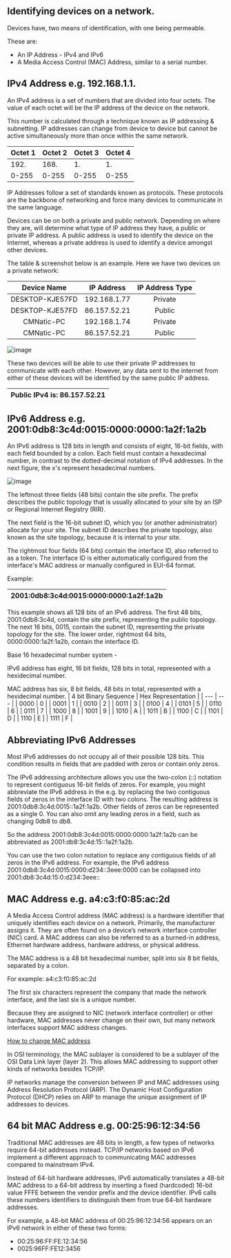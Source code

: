 ## Identifying devices on a network.
Devices have, two means of identification, with one being permeable. 

These are:

- An IP Address - IPv4 and IPv6
- A Media Access Control (MAC) Address, similar to a serial number.

## IPv4 Address e.g. 192.168.1.1.
An IPv4 address is a set of numbers that are divided into four octets. 
The value of each octet will be the IP address of the device on the network.

This number is calculated through a technique known as IP addressing & subnetting.
IP addresses can change from device to device but cannot be active simultaneously more than once within the same network.

| Octet 1 | Octet 2 | Octet 3 | Octet 4 |
| --- | --- | --- | --- |
| 192. | 168. | 1. | 1. |
| 0-255 | 0-255 | 0-255 | 0-255 |

IP Addresses follow a set of standards known as protocols. These protocols are the backbone of networking and force many devices to communicate in the same language.

Devices can be on both a private and public network. Depending on where they are, will determine what type of IP address they have, a public or private IP address.
A public address is used to identify the device on the Internet, whereas a private address is used to identify a device amongst other devices.

The table & screenshot below is an example. Here we have two devices on a private network:

| Device Name | IP Address | IP Address Type |
| :---: | :---: | :---: |
| DESKTOP-KJE57FD | 192.168.1.77 | Private | 
| DESKTOP-KJE57FD | 86.157.52.21 | Public | 
| CMNatic-PC | 192.168.1.74 | Private | 
| CMNatic-PC | 86.157.52.21 | Public |

![image](https://user-images.githubusercontent.com/104662990/181930468-4638a16c-6e37-4c84-9207-cb312659084d.png)

These two devices will be able to use their private IP addresses to communicate with each other. However, any data sent to the internet from either of these devices will be identified by the same public IP address.

| Public IPv4 is: 86.157.52.21 |
| :---: |

## IPv6 Address e.g. 2001:0db8:3c4d:0015:0000:0000:1a2f:1a2b
An IPv6 address is 128 bits in length and consists of eight, 16-bit fields, with each field bounded by a colon. Each field must contain a hexadecimal number, in contrast to the dotted-decimal notation of IPv4 addresses. In the next figure, the x's represent hexadecimal numbers.

![image](https://user-images.githubusercontent.com/104662990/181933810-f2310425-b4eb-4392-844f-6088f106ccf0.png)

The leftmost three fields (48 bits) contain the site prefix. The prefix describes the public topology that is usually allocated to your site by an ISP or Regional Internet Registry (RIR).

The next field is the 16-bit subnet ID, which you (or another administrator) allocate for your site. The subnet ID describes the private topology, also known as the site topology, because it is internal to your site.

The rightmost four fields (64 bits) contain the interface ID, also referred to as a token. The interface ID is either automatically configured from the interface's MAC address or manually configured in EUI-64 format.

Example:

| 2001:0db8:3c4d:0015:0000:0000:1a2f:1a2b |
| :---: |

This example shows all 128 bits of an IPv6 address. The first 48 bits, 2001:0db8:3c4d, contain the site prefix, representing the public topology. The next 16 bits, 0015, contain the subnet ID, representing the private topology for the site. The lower order, rightmost 64 bits, 0000:0000:1a2f:1a2b, contain the interface ID.

Base 16 hexadecimal number system - 

IPv6 address has eight, 16 bit fields, 128 bits in total, represented with a hexidecimal number.

MAC address has six, 8 bit fields, 48 bits in total, represented with a hexidecimal number.
| 4 bit Binary Sequence | Hex Representation |
| --- | --- |
| 0000 | 0 |
| 0001 | 1 |
| 0010 | 2 |
| 0011 | 3 |
| 0100 | 4 |
| 0101 | 5 |
| 0110 | 6 |
| 0111 | 7 |
| 1000 | 8 |
| 1001 | 9 |
| 1010 | A |
| 1011 | B |
| 1100 | C |
| 1101 | D |
| 1110 | E |
| 1111 | F |

## Abbreviating IPv6 Addresses

Most IPv6 addresses do not occupy all of their possible 128 bits. This condition results in fields that are padded with zeros or contain only zeros.

The IPv6 addressing architecture allows you use the two-colon (::) notation to represent contiguous 16-bit fields of zeros. For example, you might abbreviate the IPv6 address in the e.g. by replacing the two contiguous fields of zeros in the interface ID with two colons. The resulting address is 2001:0db8:3c4d:0015::1a2f:1a2b. Other fields of zeros can be represented as a single 0. You can also omit any leading zeros in a field, such as changing 0db8 to db8.

So the address 2001:0db8:3c4d:0015:0000:0000:1a2f:1a2b can be abbreviated as 2001:db8:3c4d:15::1a2f:1a2b.

You can use the two colon notation to replace any contiguous fields of all zeros in the IPv6 address. For example, the IPv6 address 2001:0db8:3c4d:0015:0000:d234::3eee:0000 can be collapsed into 2001:db8:3c4d:15:0:d234:3eee::

## MAC Address e.g. a4:c3:f0:85:ac:2d 

A Media Access Control address (MAC address) is a hardware identifier that uniquely identifies each device on a network. Primarily, the manufacturer assigns it. They are often found on a device’s network interface controller (NIC) card. A MAC address can also be referred to as a burned-in address, Ethernet hardware address, hardware address, or physical address.

The MAC address is a 48 bit hexadecimal number, split into six 8 bit fields, separated by a colon. 

For example: a4:c3:f0:85:ac:2d 

The first six characters represent the company that made the network interface, and the last six is a unique number.

Because they are assigned to NIC (network interface controller) or other hardware, MAC addresses never change on their own, but many network interfaces support MAC address changes.

[How to change MAC address](https://www.ibm.com/docs/en/mq-appliance/9.2?topic=commands-mac-address)

In OSI terminology, the MAC sublayer is considered to be a sublayer of the OSI Data Link layer (layer 2). This allows MAC addressing to support other kinds of networks besides TCP/IP.

IP networks manage the conversion between IP and MAC addresses using Address Resolution Protocol (ARP). The Dynamic Host Configuration Protocol (DHCP) relies on ARP to manage the unique assignment of IP addresses to devices.

## 64 bit MAC Address e.g. 00:25:96:12:34:56

Traditional MAC addresses are 48 bits in length, a few types of networks require 64-bit addresses instead. TCP/IP networks based on IPv6 implement a different approach to communicating MAC addresses compared to mainstream IPv4. 

Instead of 64-bit hardware addresses, IPv6 automatically translates a 48-bit MAC address to a 64-bit address by inserting a fixed (hardcoded) 16-bit value FFFE between the vendor prefix and the device identifier. IPv6 calls these numbers identifiers to distinguish them from true 64-bit hardware addresses.

For example, a 48-bit MAC address of 00:25:96:12:34:56 appears on an IPv6 network in either of these two forms:

- 00:25:96:FF:FE:12:34:56
- 0025:96FF:FE12:3456

